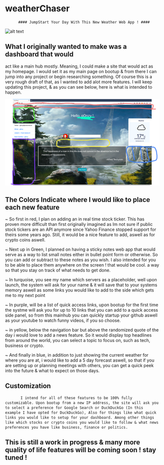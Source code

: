 # weatherChaser



          #### JumpStart Your Day With This New Weather Web App ! ####






![alt text](https://github.com/G0nZy/weatherChaser/blob/master/mainframe/Screenshots/almost-final.png?raw=true)

## What I originally wanted to make was a dashboard that would
act like a main hub mostly. Meaning, I could make a site that
would act as my homepage. I would set it as my main page on bootup & from there I can jump into any project or begin researching something. Of course this is a very rough draft of that, as I wanted to add alot more features. I will keep updating this project, & as you can see below, here is what is intended to happen. 



![alt text](https://github.com/G0nZy/weatherChaser/blob/master/mainframe/Screenshots/getting%20there.png?raw=true)


## The Colors Indicate where I would like to place each new feature

~ So first in red, I plan on adding an in real time stock ticker. This has proven more difficult than first originally imagined as Im not sure if public stock tickers are an API anymore since Yahoo Finance stopped support for theirs some years ago. Still, it would be a nice feature to add, aswell as for crypto coins aswell.

~ Next up in Green, I planned on having a sticky notes web app that would serve as a way to list small notes either in bullet point form or otherwise. So you can add or subtract to these notes as you wish. I also intended for you to be able to place them anywhere on the screen ! that would be cool. a way so that you stay on track of what needs to get done. 

~ In turquoise, you see my name which servers as a placeholder, well upon launch, the system will ask for your name & it will save that to your systems memory aswell as some links you would like to add to the side which gets me to my next point

~ In purple, will be a list of quick access links, upon bootup for the first time the systme will ask you for up to 10 links that you can add to a quick access side panel, so from this mainhub you can quickly startup your github aswell as your youtube to watch funny videos, if you so choose.

~ in yellow, below the navigation bar but above the randomized quote of the day i would love to add a news feature. So it would display top headlines from around the world, you can select a topic to focus on, such as tech, business or crypto. 

~ And finally in blue, in addition to just showing the current weather for where you are at, i would like to add a 5 day forecast aswell, so that if you are setting up or planning meetings with others, you can get a quick peek into the future & what to expect on those days. 



## Customization
           I intend for all of these features to be 100% fully customizable. Upon bootup from a new IP address, the site will ask you to select a preference for Google Search or DuckDuckGo (In this example I have opted for DuckDuckGo), Also for things like what quick links you would like to setup for your dashboard. Among other things like which stocks or crypto coins you would like to follow & what news preferences you have like business, finance or politics.


## This is still a work in progress & many more quality of life features will be coming soon ! stay tuned !

